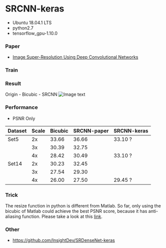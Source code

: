 # SRCNN-keras

* Ubuntu 18.04.1 LTS
* python2.7
* tensorflow_gpu-1.10.0

### Paper

* [Image Super-Resolution Using Deep Convolutional Networks](https://arxiv.org/abs/1501.00092)



### Train

### Result
Origin - Bicubic - SRCNN
![Image text](https://github.com/InsightDev/SRCNN-keras/blob/master/butterfly_GT.png)


### Performance

* PSNR Only

| Dataset | Scale | Bicubic | SRCNN-paper | SRCNN-keras |
| :------ | :---- | :------ | :---------- | :---------- |
| Set5    | 2x    | 33.66   | 36.66       | 33.10 ?     |
|         | 3x    | 30.39   | 32.75       |             |
|         | 4x    | 28.42   | 30.49       | 33.10 ?     |
| Set14   | 2x    | 30.23   | 32.45       |             |
|         | 3x    | 27.54   | 29.30       |             |
|         | 4x    | 26.00   | 27.50       | 29.45 ?     |

### Trick
The resize function in python is different from Matlab. So far, only using the bicubic of Matlab could achieve the best PSNR score, because it has anti-aliasing function. Please take a look at this [link](https://www.reddit.com/r/MachineLearning/comments/6vdo51/p_matlab_bicubic_imresize_implemented_in_python).



### Other

* https://github.com/InsightDev/SRDenseNet-keras  
